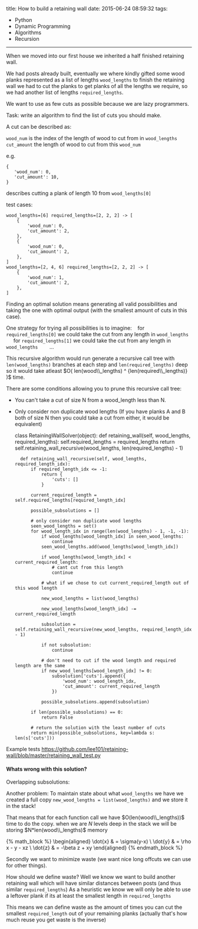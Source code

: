 title: How to build a retaining wall
date: 2015-06-24 08:59:32
tags: 
- Python
- Dynamic Programming
- Algorithms
- Recursion
---

When we moved into our first house we inherited a half finished retaining wall.

We had posts already built, 
eventually we where kindly gifted some wood planks represented as a list of lengths `wood_lengths`
to finish the retaining wall we had to cut the planks to get planks of all the lengths we require, 
so we had another list of lengths `required_lengths`.

We want to use as few cuts as possible because we are lazy programmers.

Task: write an algorithm to find the list of cuts you should make.

A cut can be described as:
 
 
 `wood_num` is the index of the length of wood to cut from in `wood_lengths` 
 `cut_amount` the length of wood to cut from this `wood_num`
 
 e.g.
 
 ```
 {
    'wood_num': 0,
    'cut_amount': 10,
 }
 ```
 describes cutting a plank of length 10 from `wood_lengths[0]`

test cases:

```
wood_lengths=[6] required_lengths=[2, 2, 2] -> [
    {
        'wood_num': 0,
        'cut_amount': 2,
    },
    {
        'wood_num': 0,
        'cut_amount': 2,
    },
]
wood_lengths=[2, 4, 6] required_lengths=[2, 2, 2] -> [
    {
        'wood_num': 1,
        'cut_amount': 2,
    },
]
```

Finding an optimal solution means generating all valid possibilities and taking the one with optimal output (with the smallest amount of cuts in this case).

One strategy for trying all possibilities is to imagine:
&nbsp;&nbsp; for `required_lengths[0]` we could take the cut from any length in `wood_lengths`
&nbsp;&nbsp;&nbsp;&nbsp; for `required_lengths[1]` we could take the cut from any length in `wood_lengths`
&nbsp;&nbsp;&nbsp;&nbsp;&nbsp;&nbsp; ...


This recursive algorithm would run generate a recursive call tree with `len(wood_lengths)` branches at each step and `len(required_lengths)` deep
 so it would take atleast $O( len(wood\\_lengths) ^ {len(required\\_lengths)} )$ time.
 
There are some conditions allowing you to prune this recursive call tree: 
- You can't take a cut of size N from a wood_length less than N.
- Only consider non duplicate wood lengths (If you have planks A and B both of size N then you could take a cut from either, it would be equivalent)


    class RetainingWallSolver(object):
        def retaining_wall(self, wood_lengths, required_lengths):
            self.required_lengths = required_lengths
            return self.retaining_wall_recursive(wood_lengths, len(required_lengths) - 1)
    
        def retaining_wall_recursive(self, wood_lengths, required_length_idx):
            if required_length_idx <= -1:
                return {
                    'cuts': []
                }
    
            current_required_length = self.required_lengths[required_length_idx]
    
            possible_subsolutions = []
    
            # only consider non duplicate wood lengths
            seen_wood_lengths = set()
            for wood_length_idx in range(len(wood_lengths) - 1, -1, -1):
                if wood_lengths[wood_length_idx] in seen_wood_lengths:
                    continue
                seen_wood_lengths.add(wood_lengths[wood_length_idx])
    
                if wood_lengths[wood_length_idx] < current_required_length:
                    # cant cut from this length
                    continue
    
                # what if we chose to cut current_required_length out of this wood length
    
                new_wood_lengths = list(wood_lengths)
    
                new_wood_lengths[wood_length_idx] -= current_required_length
    
                subsolution = self.retaining_wall_recursive(new_wood_lengths, required_length_idx - 1)
    
                if not subsolution:
                    continue
    
                # don't need to cut if the wood length and required length are the same
                if new_wood_lengths[wood_length_idx] != 0:
                    subsolution['cuts'].append({
                        'wood_num': wood_length_idx,
                        'cut_amount': current_required_length
                    })
    
                possible_subsolutions.append(subsolution)
    
            if len(possible_subsolutions) == 0:
                return False
    
            # return the solution with the least number of cuts
            return min(possible_subsolutions, key=lambda s: len(s['cuts']))

Example tests https://github.com/lee101/retaining-wall/blob/master/retaining_wall_test.py

#### Whats wrong with this solution?

Overlapping subsolutions:



Another problem: To maintain state about what `wood_lengths` we have we created a full copy `new_wood_lengths = list(wood_lengths)` 
and we store it in the stack!

That means that for each function call we have $O(len(wood\\_lengths))$ time to do the copy.
when we are $N$ levels deep in the stack we will be storing $N*len(wood\\_lengths)$ memory

{% math_block %}
\begin{aligned}
\dot{x} & = \sigma(y-x) \\
\dot{y} & = \rho x - y - xz \\
\dot{z} & = -\beta z + xy
\end{aligned}
{% endmath_block %}

Secondly we want to minimize waste (we want nice long offcuts we can use for other things).

How should we define waste?
Well we know we want to build another retaining wall which will have similar distances between posts (and thus similar `required_lengths`)
As a heuristic we know we will only be able to use a leftover plank if its at least the smallest length in `required_lengths`

This means we can define waste as the amount of times you can cut the smallest `required_length` out of your remaining planks (actually that's how much reuse you get waste is the inverse)

